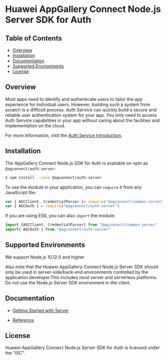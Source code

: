 # Huawei AppGallery Connect Node.js Server SDK for Auth


## Table of Contents

 * [Overview](#overview)
 * [Installation](#installation)
 * [Documentation](#documentation)
 * [Supported Environments](#supported-environments)
 * [License](#license)


## Overview

Most apps need to identify and authenticate users to tailor the app 
experience for individual users. However, building such a system from 
scratch is a difficult process. Auth Service can quickly build a secure 
and reliable user authentication system for your app. You only need to 
access Auth Service capabilities in your app without caring about the 
facilities and implementation on the cloud.

For more information, visit the
[Auth Service Introduction](https://developer.huawei.com/consumer/en/doc/development/AppGallery-connect-Guides/agc-auth-introduction-0000001053732605).


## Installation

The AppGallery Connect Node.js SDK for Auth is available on npm as `@agconnect/auth-server`:

```bash
$ npm install --save @agconnect/auth-server
```

To use the module in your application, you can `require` it from any JavaScript file:

```js
var { AGCClient, CredentialParser }= require("@agconnect/common-server")
var { AGCAuth } = require("@agconnect/auth-server")
```

If you are using ES6, you can also `import` the module:

```js
import {AGCClient, CredentialParser} from "@agconnect/common-server"
import{ AGCAuth } from "@agconnect/auth-server"
```


## Supported Environments

We support Node.js 10.12.0 and higher.

Also note that the Huawei AppGallery Connect Node.js Server SDK 
should only be used in server-side/back-end environments controlled 
by the application developer.This includes most server and serverless platforms. 
Do not use the Node.js Server SDK environment in the client.


## Documentation

* [Getting Started with Server](https://developer.huawei.com/consumer/en/doc/development/AppGallery-connect-Guides/agc-auth-server-introduction-0000001182426115)

* [Reference](https://developer.huawei.com/consumer/en/doc/development/AppGallery-connect-References/agc-auth-service-nodejs-overview-0000001136187342)

## License

Huawei AppGallery Connect Node.js Server SDK for Auth is licensed under the "ISC".
